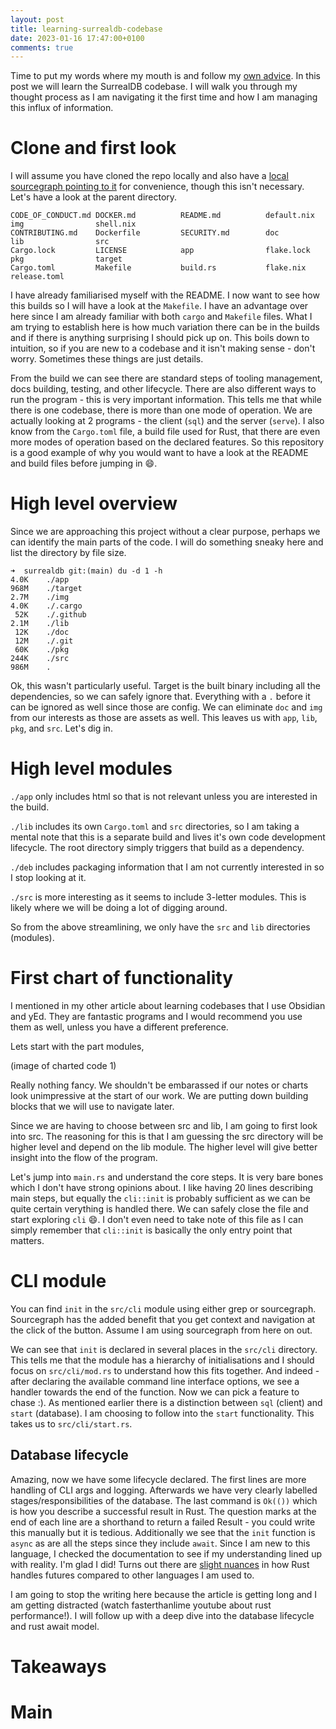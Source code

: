 ```yaml
---
layout: post
title: learning-surrealdb-codebase
date: 2023-01-16 17:47:00+0100
comments: true
---
```


Time to put my words where my mouth is and follow my [own advice](link).
In this post we will learn the SurrealDB codebase.
I will walk you through my thought process as I am navigating it the first time and how I am managing this influx of information.

# Clone and first look

I will assume you have cloned the repo locally and also have a [local sourcegraph pointing to it](link) for convenience, though this isn't necessary.
Let's have a look at the parent directory.

```
CODE_OF_CONDUCT.md DOCKER.md          README.md          default.nix        img                shell.nix
CONTRIBUTING.md    Dockerfile         SECURITY.md        doc                lib                src
Cargo.lock         LICENSE            app                flake.lock         pkg                target
Cargo.toml         Makefile           build.rs           flake.nix          release.toml
```

I have already familiarised myself with the README.
I now want to see how this builds so I will have a look at the `Makefile`.
I have an advantage over here since I am already familiar with both `cargo` and `Makefile` files.
What I am trying to establish here is how much variation there can be in the builds and if there is anything surprising I should pick up on.
This boils down to intuition, so if you are new to a codebase and it isn't making sense - don't worry.
Sometimes these things are just details.

From the build we can see there are standard steps of tooling management, docs building, testing, and other lifecycle.
There are also different ways to run the program - this is very important information.
This tells me that while there is one codebase, there is more than one mode of operation.
We are actually looking at 2 programs - the client (`sql`) and the server (`serve`).
I also know from the `Cargo.toml` file, a build file used for Rust, that there are even more modes of operation based on the declared features.
So this repository is a good example of why you would want to have a look at the README and build files before jumping in :smile:.

# High level overview
Since we are approaching this project without a clear purpose, perhaps we can identify the main parts of the code.
I will do something sneaky here and list the directory by file size.

```
➜  surrealdb git:(main) du -d 1 -h
4.0K    ./app
968M    ./target
2.7M    ./img
4.0K    ./.cargo
 52K    ./.github
2.1M    ./lib
 12K    ./doc
 12M    ./.git
 60K    ./pkg
244K    ./src
986M    .
```

Ok, this wasn't particularly useful.
Target is the built binary including all the dependencies, so we can safely ignore that.
Everything with a `.` before it can be ignored as well since those are config.
We can eliminate `doc` and `img` from our interests as those are assets as well.
This leaves us with `app`, `lib`, `pkg`, and `src`.
Let's dig in.

# High level modules
`./app` only includes html so that is not relevant unless you are interested in the build.

`./lib` includes its own `Cargo.toml` and `src` directories, so I am taking a mental note that this is a separate build and lives it's own code development lifecycle.
The root directory simply triggers that build as a dependency.

`./deb` includes packaging information that I am not currently interested in so I stop looking at it.

`./src` is more interesting as it seems to include 3-letter modules.
This is likely where we will be doing a lot of digging around.

So from the above streamlining, we only have the `src` and `lib` directories (modules).

# First chart of functionality

I mentioned in my other article about learning codebases that I use Obsidian and yEd.
They are fantastic programs and I would recommend you use them as well, unless you have a different preference.

Lets start with the part modules,

(image of charted code 1)

Really nothing fancy.
We shouldn't be embarassed if our notes or charts look unimpressive at the start of our work.
We are putting down building blocks that we will use to navigate later.

Since we are having to choose between src and lib, I am going to first look into src.
The reasoning for this is that I am guessing the src directory will be higher level and depend on the lib module.
The higher level will give better insight into the flow of the program.

Let's jump into `main.rs` and understand the core steps.
It is very bare bones which I don't have strong opinions about.
I like having 20 lines describing main steps, but equally the `cli::init` is probably sufficient as we can be quite certain verything is handled there.
We can safely close the file and start exploring `cli` :smile:.
I don't even need to take note of this file as I can simply remember that `cli::init` is basically the only entry point that matters.

# CLI module
You can find `init` in the `src/cli` module using either grep or sourcegraph.
Sourcegraph has the added benefit that you get context and navigation at the click of the button.
Assume I am using sourcegraph from here on out.

We can see that `init` is declared in several places in the `src/cli` directory.
This tells me that the module has a hierarchy of initialisations and I should focus on `src/cli/mod.rs` to understand how this fits together.
And indeed - after declaring the available command line interface options, we see a handler towards the end of the function.
Now we can pick a feature to chase :).
As mentioned earlier there is a distinction between `sql` (client) and `start` (database).
I am choosing to follow into the `start` functionality.
This takes us to `src/cli/start.rs`.

## Database lifecycle
Amazing, now we have some lifecycle declared.
The first lines are more handling of CLI args and logging.
Afterwards we have very clearly labelled stages/responsibilities of the database.
The last command is `Ok(())` which is how you describe a successful result in Rust.
The question marks at the end of each line are a shorthand to return a failed Result - you could write this manually but it is tedious.
Additionally we see that the `init` function is `async` as are all the steps since they include `await`.
Since I am new to this language, I checked the documentation to see if my understanding lined up with reality.
I'm glad I did!
Turns out there are [slight nuances](https://tokio.rs/tokio/tutorial/async) in how Rust handles futures compared to other languages I am used to.

I am going to stop the writing here because the article is getting long and I am getting distracted (watch fasterthanlime youtube about rust performance!).
I will follow up with a deep dive into the database lifecycle and rust await model.

# Takeaways



# Main

